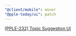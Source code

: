 ```yaml
---
"@client/mobile": minor
"@pple-today/ui": patch
---
```


[[PPLE-232] Topic Suggestion UI](https://linear.app/snts/issue/PPLE-232/topic-suggestion-ui)
